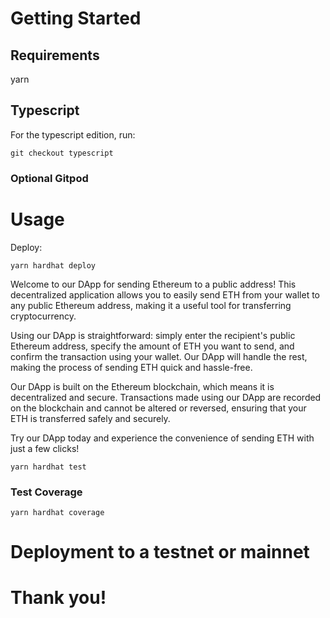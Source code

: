 

# Getting Started

## Requirements




yarn


## Typescript

For the typescript edition, run:

```
git checkout typescript
```

### Optional Gitpod



# Usage

Deploy:

```
yarn hardhat deploy
```

Welcome to our DApp for sending Ethereum to a public address! This decentralized application allows you to easily send ETH from your wallet to any public Ethereum address, making it a useful tool for transferring cryptocurrency.

Using our DApp is straightforward: simply enter the recipient's public Ethereum address, specify the amount of ETH you want to send, and confirm the transaction using your wallet. Our DApp will handle the rest, making the process of sending ETH quick and hassle-free.

Our DApp is built on the Ethereum blockchain, which means it is decentralized and secure. Transactions made using our DApp are recorded on the blockchain and cannot be altered or reversed, ensuring that your ETH is transferred safely and securely.

Try our DApp today and experience the convenience of sending ETH with just a few clicks!

```
yarn hardhat test
```

### Test Coverage

```
yarn hardhat coverage
```


# Deployment to a testnet or mainnet



# Thank you!

